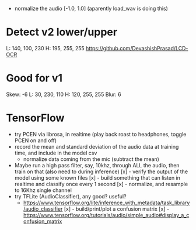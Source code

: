 - normalize the audio [-1.0, 1.0] (aparently load_wav is doing this)

# Detect v2 lower/upper
L: 140, 100, 230
H: 195, 255, 255
https://github.com/DevashishPrasad/LCD-OCR

# Good for v1
Skew: -6
L: 30, 230, 110
H: 120, 255, 255
Blur: 6


# TensorFlow
- try PCEN via librosa, in realtime (play back roast to headphones, toggle PCEN on and off)
- record the mean and standard deviation of the audio data at training time, and include in the model csv
  - normalize data coming from the mic (subtract the mean)
- Maybe run a high pass filter, say, 10khz, through ALL the audio, then train on that (also need to during inference) 
[x] - verify the output of the model using some known files
[x] - build something that can listen in realtime and classify once every 1 second
[x] - normalize, and resample to 16Khz single channel
- try TFLite (AudioClassifier), any good? useful?
  - https://www.tensorflow.org/lite/inference_with_metadata/task_library/audio_classifier
[x] - build/print/plot a confusion matrix
  [x] - https://www.tensorflow.org/tutorials/audio/simple_audio#display_a_confusion_matrix